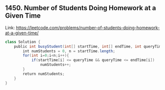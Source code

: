 ## 1450. Number of Students Doing Homework at a Given Time
Link: https://leetcode.com/problems/number-of-students-doing-homework-at-a-given-time/

```java
class Solution {
    public int busyStudent(int[] startTime, int[] endTime, int queryTime) {
        int numStudents = 0, n = startTime.length;
        for(int i=0;i<n;i++){
            if(startTime[i] <= queryTime && queryTime <= endTime[i])
                numStudents++;
        }
        return numStudents;
    }
}
```
